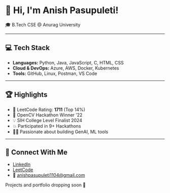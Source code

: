 # 👋 Hi, I'm Anish Pasupuleti!                         
                                                            
🎓 B.Tech CSE @ Anurag University                    
                      
---                                                       
                                                             
## 💻 Tech Stack                                       
                             
- **Languages:** Python, Java, JavaScript, C, HTML, CSS                  
- **Cloud & DevOps:** Azure, AWS, Docker, Kubernetes       
- **Tools:** GitHub, Linux, Postman, VS Code   
 
---   
  
## 🏆 Highlights

- 🧠 LeetCode Rating: **1711** (Top 14%) 
- 🥇 OpenCV Hackathon Winner ’22
- 💡 SIH College Level Finalist 2024
- 💥 Participated in 9+ Hackathons
- 👨‍💻 Passionate about building GenAI, ML tools

--- 

## 🔗 Connect With Me

- [LinkedIn](https://www.linkedin.com/in/anishpasupuleti/)
- [LeetCode](https://leetcode.com/u/AnishSai/)
- 📧 anishpasupuleti1104@gmail.com

Projects and portfolio dropping soon 🚀

